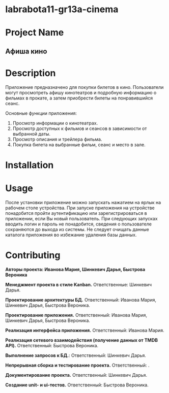 # labrabota11-gr13a-cinema
# Project Name
## **Афиша кино**
# Description
Приложение предназначено для покупки билетов в кино. Пользователи могут просмотреть афишу кинотеатров и подробную информацию о фильмах в прокате, а затем приобрести билеты на понравившийся сеанс.

Основные функции приложения: 
1. Просмотр информации о кинoтеатрах.
2. Просмотр доступных к фильмов и сеансов в зависимости от выбранной даты.
3. Просмотр описания и трейлера фильма.
4. Покупка билета на выбранные фильм, сеанс и место в зале.

# Installation

# Usage
После установки приложение можно запускать нажатием на ярлык на рабочем столе устройства.
При запуске приложения на устройстве понадобится пройти аутентификацию или зарегистрироваться в приложении, если Вы новый пользователь.
При следующих запусках вводить логин и пароль не понадобится, сведения о пользователе сохраняются до выхода из системы.
Не следует очищать данные каталога приложения во избежание удаления базы данных.

# Contributing
**Авторы проекта: Иванова Мария, Шинкевич Дарья, Быстрова Вероника**

**Менеджмент проекта в стиле Kanban.** Ответственные: Шинкевич Дарья.

**Проектирование архитектуры БД.** Ответственный: Иванова Мария, Шинкевич Дарья, Быстрова Вероника.

**Проектирование приложения.** Ответственный: Иванова Мария, Шинкевич Дарья, Быстрова Вероника.

**Реализация интерфейса приложения.** Ответственный: Иванова Мария.

**Реализация сетевого взаимодействия (получение данных от TMDB API).** Ответственный: Быстрова Вероника.

**Выполнение запросов к БД.**: Ответственный: Шинкевич Дарья.

**Непрерывная сборка и тестирование проекта.** Ответственный: .

**Документирование проекта.** Ответственный: Шинкевич Дарья.

**Создание unit- и ui-тестов.** Ответственный: Быстрова Вероника.

